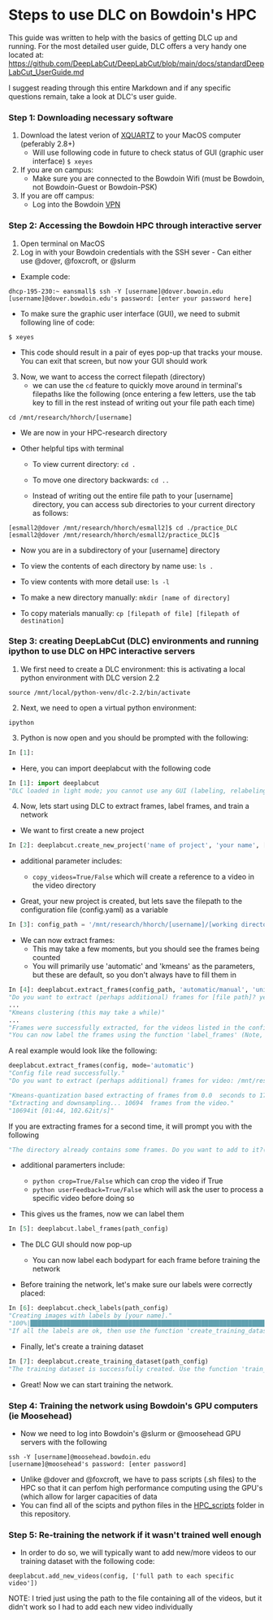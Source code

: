 # Steps to use DLC on Bowdoin's HPC

This guide was written to help with the basics of getting DLC up and running. For the most detailed user guide, DLC offers a very handy one located at: https://github.com/DeepLabCut/DeepLabCut/blob/main/docs/standardDeepLabCut_UserGuide.md

I suggest reading through this entire Markdown and if any specific questions remain, take a look at DLC's user guide.

### Step 1: Downloading necessary software
  1. Download the latest verion of [XQUARTZ](https://www.xquartz.org/) to your MacOS computer (peferably 2.8+)
     - Will use following code in future to check status of GUI (graphic user interface) ``` $ xeyes ```
  2. If you are on campus:
     - Make sure you are connected to the Bowdoin Wifi (must be Bowdoin, not Bowdoin-Guest or Bowdoin-PSK)
  3. If you are off campus:
     - Log into the Bowdoin [VPN](https://bowdoin.teamdynamix.com/TDClient/1814/Portal/KB/ArticleDet?ID=99743)


### Step 2: Accessing the Bowdoin HPC through interactive server
  1. Open terminal on MacOS
  2. Log in with your Bowdoin credentials with the SSH sever
    -   Can either use @dover, @foxcroft, or @slurm

  -  Example code:
  ```terminal
  dhcp-195-230:~ eansmall$ ssh -Y [username]@dover.bowoin.edu
  [username]@dover.bowdoin.edu's password: [enter your password here]
  ```
  - To make sure the graphic user interface (GUI), we need to submit following line of code:
  ```
  $ xeyes
  ```
  - This code should result in a pair of eyes pop-up that tracks your mouse. You can exit that screen, but now your GUI should work
  
  3. Now, we want to access the correct filepath (directory)
      - we can use the ```cd``` feature to quickly move around in terminal's filepaths like the following (once entering a few letters, use the tab key to       fill in the rest instead of writing out your file path each time)
  ``` terminal
  cd /mnt/research/hhorch/[username]
  ```
  - We are now in your HPC-research directory

  - Other helpful tips with terminal

      - To view current directory: ```cd .```
  
      - To move one directory backwards: ```cd ..```
  
      - Instead of writing out the entire file path to your [username] directory, you can access sub directories to your current directory as follows:
  ```
  [esmall2@dover /mnt/research/hhorch/esmall2]$ cd ./practice_DLC
  [esmall2@dover /mnt/research/hhorch/esmall2/practice_DLC]$
  ```
  - Now you are in a subdirectory of your [username] directory
  
  - To view the contents of each directory by name use: ```ls .```
  
  - To view contents with more detail use: ```ls -l```
  
  - To make a new directory manually: ```mkdir [name of directory]```
        
  - To copy materials manually: ```cp [filepath of file] [filepath of destination]```
      

### Step 3: creating DeepLabCut (DLC) environments and running ipython to use DLC on HPC interactive servers

1. We first need to create a DLC environment: this is activating a local python environment with DLC version 2.2

``` source /mnt/local/python-venv/dlc-2.2/bin/activate ```

2. Next, we need to open a virtual python environment:

``` ipython ```

3. Python is now open and you should be prompted with the following:

```python
In [1]: 
```
- Here, you can import deeplabcut with the following code

```python
In [1]: import deeplabcut
"DLC loaded in light mode; you cannot use any GUI (labeling, relabeling and standalone GUI)"
```

4. Now, lets start using DLC to extract frames, label frames, and train a network

  - We want to first create a new project

```python
In [2]: deeplabcut.create_new_project('name of project', 'your name', ['complete file path to video'], (optional) working_directory='file path to where you want project saved')
```
  - additional parameter includes:
    - ```copy_videos=True/False``` which will create a reference to a video in the video directory

  - Great, your new project is created, but lets save the filepath to the configuration file (config.yaml) as a variable

```python
In [3]: config_path = '/mnt/research/hhorch/[username]/[working directory]' 
```

  - We can now extract frames:
    - This may take a few moments, but you should see the frames being counted
    - You will primarily use 'automatic' and 'kmeans' as the parameters, but these are default, so you don't always have to fill them in
 
```python
In [4]: deeplabcut.extract_frames(config_path, 'automatic/manual', 'uniform/kmeans')
"Do you want to extract (perhaps additional) frames for [file path]? yes/no" yes 
...
"Kmeans clustering (this may take a while)"
...
"Frames were successfully extracted, for the videos listed in the config.yaml file."
"You can now label the frames using the function 'label_frames' (Note, you should label frames extracted from diverse videos (and many videos; we do not recommend training on single videos!))."
```

A real example would look like the following: 
```python
deeplabcut.extract_frames(config, mode='automatic')
"Config file read successfully."
"Do you want to extract (perhaps additional) frames for video: /mnt/research/hhorch/esmall2/Explore-the-space/stim01-trained-ELS-2022-06-09/videos/2020-10-27 09-38-34 201026UM1 stim01.mkv ? yes/no" [type your response here] yes

"Kmeans-quantization based extracting of frames from 0.0  seconds to 178.23  seconds."
"Extracting and downsampling... 10694  frames from the video."
"10694it [01:44, 102.62it/s]"
```
If you are extracting frames for a second time, it will prompt you with the following
```python
"The directory already contains some frames. Do you want to add to it?(yes/no): yes"
```
 
  - additional paramerters include: 
    - ```python crop=True/False``` which can crop the video if True
    - ```python userFeedback=True/False``` which will ask the user to process a specific video before doing so

  - This gives us the frames, now we can label them

```python
In [5]: deeplabcut.label_frames(path_config)
```
  - The DLC GUI should now pop-up
    - You can now label each bodypart for each frame before training the network

  - Before training the network, let's make sure our labels were correctly placed:

```python
In [6]: deeplabcut.check_labels(path_config)
"Creating images with labels by [your name]."
"100%|████████████████████████████████████████████████████████████████████████████| 19/19 [00:13<00:00,  1.41it/s]"
"If all the labels are ok, then use the function 'create_training_dataset' to create the training dataset!"
```

  - Finally, let's create a training dataset
```python
In [7]: deeplabcut.create_training_dataset(path_config)
"The training dataset is successfully created. Use the function 'train_network' to start training. Happy training!"
```
  - Great! Now we can start training the network.
  

### Step 4: Training the network using Bowdoin's GPU computers (ie Moosehead)

- Now we need to log into Bowdoin's @slurm or @moosehead GPU servers with the following

``` 
ssh -Y [username]@moosehead.bowdoin.edu
[username]@moosehead's password: [enter password]
```
  - Unlike @dover and @foxcroft, we have to pass scripts (.sh files) to the HPC so that it can perfom high performance computing using the GPU's (which     allow for larger capacities of data
  - You can find all of the scipts and python files in the [HPC_scripts](https://github.com/esmall2023/DLC_HPC/tree/main/HPC_scripts) folder in this repository.


### Step 5: Re-training the network if it wasn't trained well enough

- In order to do so, we will typically want to add new/more videos to our training dataset with the following code:

```
deeplabcut.add_new_videos(config, ['full path to each specific video'])
```

NOTE: I tried just using the path to the file containing all of the videos, but it didn't work so I had to add each new video individually



  


